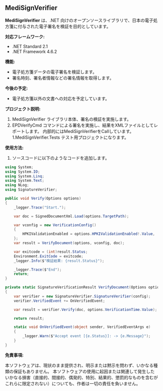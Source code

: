 
## MediSignVerifier

**MediSignVerifier** は、.NET 向けのオープンソースライブラリで、日本の電子処方箋に付与された電子署名を検証を目的としています。

**対応フレームワーク:**

* .NET Standard 2.1
* .NET Framework 4.6.2

**機能:**

* 電子処方箋データの電子署名を検証します。
* 署名時刻、署名者情報などの署名情報を取得します。

**今後の予定:**
* 電子処方箋以外の文書への対応を予定しています。

**プロジェクト説明:**
1. MediSignVerifier
ライブラリ本体、署名の検証を実施します。
1. EPDVerifyCmd
コマンドによる署名を実施し、結果をXMLファイルとしてレポートします。
内部的にはMediSignVerifierをCallしています。
1.MediSignVerifier.Tests
テスト用プロジェクトになります。


**使用方法:**
1. ソースコードに以下のようなコードを追加します。

```csharp
using System;
using System.IO;
using System.Linq;
using System.Text;
using NLog;
using SignatureVerifier;

public void Verify(Options options)
{
    _logger.Trace("Start.");

    var doc = SignedDocumentXml.Load(options.TargetPath);

    var vconfig = new VerificationConfig()
    {
        HPKIValidationEnabled = options.HPKIValidationEnabled!.Value,
    };
    var result = VerifyDocument(options, vconfig, doc);

    var exitcode = (int)result.Status;
    Environment.ExitCode = exitcode;
    _logger.Info($"検証結果: {result.Status}");

    _logger.Trace($"End");
    return;
}

private static SignatureVerificationResult VerifyDocument(Options options, VerificationConfig config, SignedDocumentXml doc)
{
    var verifier = new SignatureVerifier.SignatureVerifier(config);
    verifier.VerifiedEvent += OnVerifiedEvent;

    var result = verifier.Verify(doc, options.VerificationTime.Value);

    return result;

    static void OnVerifiedEvent(object sender, VerifiedEventArgs e)
    {
        _logger.Warn($"Accept event [{e.Status}]: -> {e.Message}");
    }
}

```

**免責事項:**

本ソフトウェアは、現状のまま提供され、明示または黙示を問わず、いかなる種類の保証もありません。
本ソフトウェアの使用に起因または関連して発生したいかなる損害（直接的、間接的、偶発的、特別、結果的、懲罰的なものを含むがこれらに限定されない）についても、作者は一切の責任を負いません。